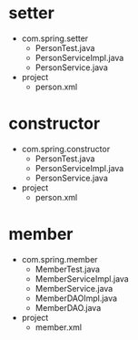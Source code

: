 # setter
- com.spring.setter
	- PersonTest.java
	- PersonServiceImpl.java
	- PersonService.java
- project
	- person.xml

# constructor
- com.spring.constructor
	- PersonTest.java
	- PersonServiceImpl.java
	- PersonService.java
- project
	- person.xml

# member
- com.spring.member
	- MemberTest.java
	- MemberServiceImpl.java
	- MemberService.java
	- MemberDAOImpl.java
	- MemberDAO.java
- project
	- member.xml
